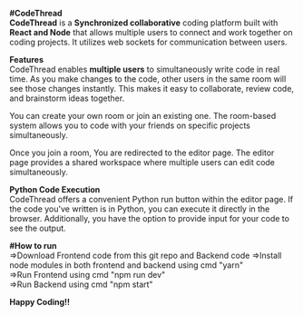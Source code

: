 <strong>**#CodeThread**</strong>\
**CodeThread** is a **Synchronized collaborative** coding platform built with **React and Node** that allows multiple users to connect and work together on coding projects. It utilizes web sockets for communication between users.

**Features**\
CodeThread enables **multiple users** to simultaneously write code in real time. As you make changes to the code, other users in the same room will see those changes instantly. This makes it easy to collaborate, review code, and brainstorm ideas together.

You can create your own room or join an existing one. The room-based system allows you to code with your friends on specific projects simultaneously.

Once you join a room, You are redirected to the editor page. The editor page provides a shared workspace where multiple users can edit code simultaneously.

**Python Code Execution**\
CodeThread offers a convenient Python run button within the editor page. If the code you've written is in Python, you can execute it directly in the browser. Additionally, you have the option to provide input for your code to see the output.


**#How to run**\
=>Download Frontend code from this git repo and Backend code 
=>Install node modules in both frontend and backend using cmd "yarn"\
=>Run Frontend using cmd "npm run dev"\
=>Run Backend using cmd "npm start"

**Happy Coding!!**
